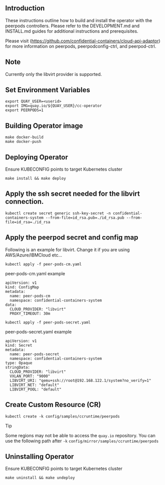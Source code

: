 ## Introduction
These instructions outline how to build and install the operator with the peerpods
controllers. Please refer to the DEVELOPMENT.md and INSTALL.md guides for additional
instructions and prerequisites.

Please visit (https://github.com/confidential-containers/cloud-api-adaptor) for more
information on peerpods, peerpodconfig-ctrl, and peerpod-ctrl.

## Note
Currently only the libvirt provider is supported.

## Set Environment Variables
```
export QUAY_USER=<userid>
export IMG=quay.io/${QUAY_USER}/cc-operator
export PEERPODS=1
```

## Building Operator image
```
make docker-build
make docker-push
```

## Deploying Operator
Ensure KUBECONFIG points to target Kubernetes cluster
```
make install && make deploy
```

## Apply the ssh secret needed for the libvirt connection.
```
kubectl create secret generic ssh-key-secret -n confidential-containers-system --from-file=id_rsa.pub=./id_rsa.pub --from-file=id_rsa=./id_rsa
```

## Apply the peerpod secret and config map
Following is an example for libvirt. Change it if you are using AWS/Azure/IBMCloud etc...

```
kubectl apply -f peer-pods-cm.yaml
```
peer-pods-cm.yaml example
```
apiVersion: v1
kind: ConfigMap
metadata:
  name: peer-pods-cm
  namespace: confidential-containers-system
data:
  CLOUD_PROVIDER: "libvirt"
  PROXY_TIMEOUT: 30m
```

```
kubectl apply -f peer-pods-secret.yaml
```
peer-pods-secret.yaml example
```
apiVersion: v1
kind: Secret
metadata:
  name: peer-pods-secret
  namespace: confidential-containers-system
type: Opaque
stringData:
  CLOUD_PROVIDER: "libvirt"
  VXLAN_PORT: "9000"
  LIBVIRT_URI: "qemu+ssh://root@192.168.122.1/system?no_verify=1"
  LIBVIRT_NET: "default"
  LIBVIRT_POOL: "default"
```

## Create Custom Resource (CR)
```
kubectl create -k config/samples/ccruntime/peerpods
```

> [!TIP] 
> Some regions may not be able to access the `quay.io` repository. You can use the following path after `-k`
> `config/mirror/samples/ccruntime/peerpods`

## Uninstalling Operator

Ensure KUBECONFIG points to target Kubernetes cluster
```
make uninstall && make undeploy
```

